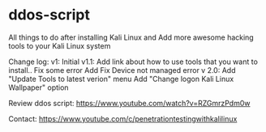 # ddos-script
All  things to do after installing Kali Linux and Add more awesome hacking tools to your Kali Linux system

Change log:
    v1: 
        Initial
    v1.1: 
        Add link about how to use tools that you want to install..
        Fix some error
        Add Fix Device not managed error
    v 2.0:
        Add "Update Tools to latest verion" menu
        Add "Change logon Kali Linux Wallpaper" option

Review ddos script: https://www.youtube.com/watch?v=RZGmrzPdm0w

Contact: https://www.youtube.com/c/penetrationtestingwithkalilinux
